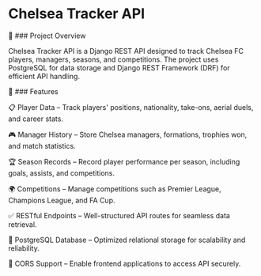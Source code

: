 # Chelsea Tracker API

📌 ### Project Overview

Chelsea Tracker API is a Django REST API designed to track Chelsea FC players, managers, seasons, and competitions. The project uses PostgreSQL for data storage and Django REST Framework (DRF) for efficient API handling.

🚀 ### Features

📋 Player Data – Track players' positions, nationality, take-ons, aerial duels, and career stats.

🎮 Manager History – Store Chelsea managers, formations, trophies won, and match statistics.

🏆 Season Records – Record player performance per season, including goals, assists, and competitions.

🌍 Competitions – Manage competitions such as Premier League, Champions League, and FA Cup.

✅ RESTful Endpoints – Well-structured API routes for seamless data retrieval.

🔧 PostgreSQL Database – Optimized relational storage for scalability and reliability.

📡 CORS Support – Enable frontend applications to access API securely.
